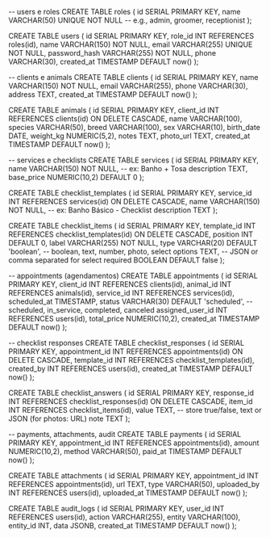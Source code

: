 -- users e roles
CREATE TABLE roles (
  id SERIAL PRIMARY KEY,
  name VARCHAR(50) UNIQUE NOT NULL -- e.g., admin, groomer, receptionist
);

CREATE TABLE users (
  id SERIAL PRIMARY KEY,
  role_id INT REFERENCES roles(id),
  name VARCHAR(150) NOT NULL,
  email VARCHAR(255) UNIQUE NOT NULL,
  password_hash VARCHAR(255) NOT NULL,
  phone VARCHAR(30),
  created_at TIMESTAMP DEFAULT now()
);

-- clients e animals
CREATE TABLE clients (
  id SERIAL PRIMARY KEY,
  name VARCHAR(150) NOT NULL,
  email VARCHAR(255),
  phone VARCHAR(30),
  address TEXT,
  created_at TIMESTAMP DEFAULT now()
);

CREATE TABLE animals (
  id SERIAL PRIMARY KEY,
  client_id INT REFERENCES clients(id) ON DELETE CASCADE,
  name VARCHAR(100),
  species VARCHAR(50),
  breed VARCHAR(100),
  sex VARCHAR(10),
  birth_date DATE,
  weight_kg NUMERIC(5,2),
  notes TEXT,
  photo_url TEXT,
  created_at TIMESTAMP DEFAULT now()
);

-- services e checklists
CREATE TABLE services (
  id SERIAL PRIMARY KEY,
  name VARCHAR(150) NOT NULL, -- ex: Banho + Tosa
  description TEXT,
  base_price NUMERIC(10,2) DEFAULT 0
);

CREATE TABLE checklist_templates (
  id SERIAL PRIMARY KEY,
  service_id INT REFERENCES services(id) ON DELETE CASCADE,
  name VARCHAR(150) NOT NULL, -- ex: Banho Básico - Checklist
  description TEXT
);

CREATE TABLE checklist_items (
  id SERIAL PRIMARY KEY,
  template_id INT REFERENCES checklist_templates(id) ON DELETE CASCADE,
  position INT DEFAULT 0,
  label VARCHAR(255) NOT NULL,
  type VARCHAR(20) DEFAULT 'boolean', -- boolean, text, number, photo, select
  options TEXT, -- JSON or comma separated for select
  required BOOLEAN DEFAULT false
);

-- appointments (agendamentos)
CREATE TABLE appointments (
  id SERIAL PRIMARY KEY,
  client_id INT REFERENCES clients(id),
  animal_id INT REFERENCES animals(id),
  service_id INT REFERENCES services(id),
  scheduled_at TIMESTAMP,
  status VARCHAR(30) DEFAULT 'scheduled', -- scheduled, in_service, completed, canceled
  assigned_user_id INT REFERENCES users(id),
  total_price NUMERIC(10,2),
  created_at TIMESTAMP DEFAULT now()
);

-- checklist responses
CREATE TABLE checklist_responses (
  id SERIAL PRIMARY KEY,
  appointment_id INT REFERENCES appointments(id) ON DELETE CASCADE,
  template_id INT REFERENCES checklist_templates(id),
  created_by INT REFERENCES users(id),
  created_at TIMESTAMP DEFAULT now()
);

CREATE TABLE checklist_answers (
  id SERIAL PRIMARY KEY,
  response_id INT REFERENCES checklist_responses(id) ON DELETE CASCADE,
  item_id INT REFERENCES checklist_items(id),
  value TEXT, -- store true/false, text or JSON (for photos: URL)
  note TEXT
);

-- payments, attachments, audit
CREATE TABLE payments (
  id SERIAL PRIMARY KEY,
  appointment_id INT REFERENCES appointments(id),
  amount NUMERIC(10,2),
  method VARCHAR(50),
  paid_at TIMESTAMP DEFAULT now()
);

CREATE TABLE attachments (
  id SERIAL PRIMARY KEY,
  appointment_id INT REFERENCES appointments(id),
  url TEXT,
  type VARCHAR(50),
  uploaded_by INT REFERENCES users(id),
  uploaded_at TIMESTAMP DEFAULT now()
);

CREATE TABLE audit_logs (
  id SERIAL PRIMARY KEY,
  user_id INT REFERENCES users(id),
  action VARCHAR(255),
  entity VARCHAR(100),
  entity_id INT,
  data JSONB,
  created_at TIMESTAMP DEFAULT now()
);

